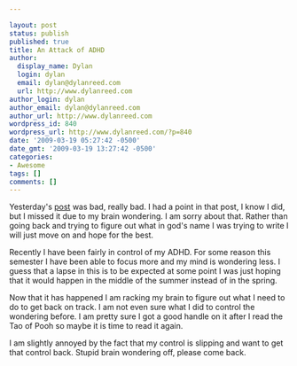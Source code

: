 ```yaml
---

layout: post
status: publish
published: true
title: An Attack of ADHD
author:
  display_name: Dylan
  login: dylan
  email: dylan@dylanreed.com
  url: http://www.dylanreed.com
author_login: dylan
author_email: dylan@dylanreed.com
author_url: http://www.dylanreed.com
wordpress_id: 840
wordpress_url: http://www.dylanreed.com/?p=840
date: '2009-03-19 05:27:42 -0500'
date_gmt: '2009-03-19 13:27:42 -0500'
categories:
- Awesome
tags: []
comments: []
---
```


Yesterday's [post][1] was bad, really bad. I had a point in that post, I know I did, but I missed it due to my brain wondering.  I am sorry about that. Rather than going back and trying to figure out what in god's name I was trying to write I will just move on and hope for the best.

   [1]: http://www.dylanreed.com/2009/03/18/a-new-fighter-has-entered-the-ring/

Recently I have been fairly in control of my ADHD. For some reason this semester I have been able to focus more and my mind is wondering less. I guess that a lapse in this is to be expected at some point I was just hoping that it would happen in the middle of the summer instead of in the spring.

Now that it has happened I am racking my brain to figure out what I need to do to get back on track. I am not even sure what I did to control the wondering before. I am pretty sure I got a good handle on it after I read the Tao of Pooh so maybe it is time to read it again.

I am slightly annoyed by the fact that my control is slipping and want to get that control back. Stupid brain wondering off, please come back. 
